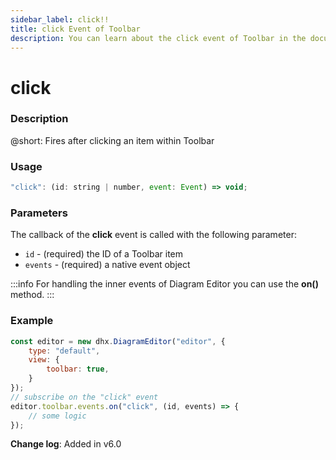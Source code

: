 ```yaml
---
sidebar_label: click!!
title: click Event of Toolbar
description: You can learn about the click event of Toolbar in the documentation of the DHTMLX JavaScript Diagram library. Browse developer guides and API reference, try out code examples and live demos, and download a free 30-day evaluation version of DHTMLX Diagram.
---
```


# click

### Description

@short: Fires after clicking an item within Toolbar

### Usage

~~~js
"click": (id: string | number, event: Event) => void;
~~~

### Parameters

The callback of the **click** event is called with the following parameter:

- `id` - (required) the ID of a Toolbar item
- `events` - (required) a native event object

:::info
For handling the inner events of Diagram Editor you can use the **on()** method.
:::

### Example

~~~js {7-10}
const editor = new dhx.DiagramEditor("editor", {
    type: "default",
    view: {
        toolbar: true,
    }
});
// subscribe on the "click" event
editor.toolbar.events.on("click", (id, events) => {
    // some logic
});
~~~

**Change log**: Added in v6.0
